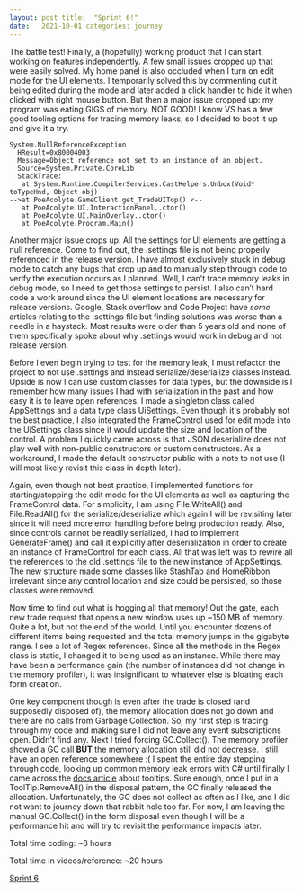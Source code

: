 ```yaml
---
layout: post title:  "Sprint 6!"
date:   2021-10-01 categories: journey
---
```


The battle test! Finally, a (hopefully) working product that I can start working on features independently. A few small
issues cropped up that were easily solved. My home panel is also occluded when I turn on edit mode for the UI elements.
I temporarily solved this by commenting out it being edited during the mode and later added a click handler to hide it
when clicked with right mouse button. But then a major issue cropped up: my program was eating GIGS of memory. NOT GOOD!
I know VS has a few good tooling options for tracing memory leaks, so I decided to boot it up and give it a try.

~~~
System.NullReferenceException
  HResult=0x80004003
  Message=Object reference not set to an instance of an object.
  Source=System.Private.CoreLib
  StackTrace:
   at System.Runtime.CompilerServices.CastHelpers.Unbox(Void* toTypeHnd, Object obj)
-->at PoeAcolyte.GameClient.get_TradeUITop() <--
   at PoeAcolyte.UI.InteractionPanel..ctor()
   at PoeAcolyte.UI.MainOverlay..ctor()
   at PoeAcolyte.Program.Main()
~~~

Another major issue crops up: All the settings for UI elements are getting a null reference. Come to find out, the
.settings file is not being properly referenced in the release version. I have almost exclusively stuck in debug mode to
catch any bugs that crop up and to manually step through code to verify the execution occurs as I planned. Well, I can’t
trace memory leaks in debug mode, so I need to get those settings to persist. I also can’t hard code a work around since
the UI element locations are necessary for release versions. Google, Stack overflow and Code Project have *some*
articles relating to the .settings file but finding solutions was worse than a needle in a haystack. Most results were
older than 5 years old and none of them specifically spoke about why .settings would work in debug and not release
version.

Before I even begin trying to test for the memory leak, I must refactor the project to not use .settings and instead
serialize/deserialize classes instead. Upside is now I can use custom classes for data types, but the downside is I
remember how many issues I had with serialization in the past and how easy it is to leave open references. I made a
singleton class called AppSettings and a data type class UiSettings. Even though it's probably not the best practice, I
also integrated the FrameControl used for edit mode into the UiSettings class since it would update the size and
location of the control. A problem I quickly came across is that JSON deserialize does not play well with non-public
constructors or custom constructors. As a workaround, I made the default constructor public with a note to not use (I
will most likely revisit this class in depth later).

Again, even though not best practice, I implemented functions for starting/stopping the edit mode for the UI elements as
well as capturing the FrameControl data. For simplicity, I am using File.WriteAll() and File.ReadAll() for the
serialize/deserialize which again I will be revisiting later since it will need more error handling before being
production ready. Also, since controls cannot be readily serialized, I had to implement GenerateFrame() and call it
explicitly after deserialization in order to create an instance of FrameControl for each class. All that was left was to
rewire all the references to the old .settings file to the new instance of AppSettings. The new structure made some
classes like StashTab and HomeRibbon irrelevant since any control location and size could be persisted, so those classes
were removed.

Now time to find out what is hogging all that memory! Out the gate, each new trade request that opens a new window uses
up ~150 MB of memory. Quite a lot, but not the end of the world. Until you encounter dozens of different items being
requested and the total memory jumps in the gigabyte range. I see a lot of Regex references. Since all the methods in
the Regex class is static, I changed it to being used as an instance. While there may have been a performance gain (the
number of instances did not change in the memory profiler), it was insignificant to whatever else is bloating each form
creation.

One key component though is even after the trade is closed (and supposedly disposed of), the memory allocation does not
go down and there are no calls from Garbage Collection. So, my first step is tracing through my code and making sure I
did not leave any event subscriptions open. Didn't find any. Next I tried forcing GC.Collect(). The memory profiler
showed a GC call **BUT** the memory allocation still did not decrease. I still have an open reference somewhere :( I
spent the entire day stepping through code, looking up common memory leak errors with C# until finally I came across
the [docs article](https://docs.microsoft.com/en-us/troubleshoot/dotnet/framework/winform-app-use-settooltip-not-release-memory)
about tooltips. Sure enough, once I put in a ToolTip.RemoveAll() in the disposal pattern, the GC finally released the
allocation. Unfortunately, the GC does not collect as often as I like, and I did not want to journey down that rabbit
hole too far. For now, I am leaving the manual GC.Collect() in the form disposal even though I will be a performance hit
and will try to revisit the performance impacts later.

Total time coding: ~8 hours

Total time in videos/reference: ~20 hours

[Sprint 6](https://github.com/john-winko/PoeAcolyte/commits/Sprint6)


